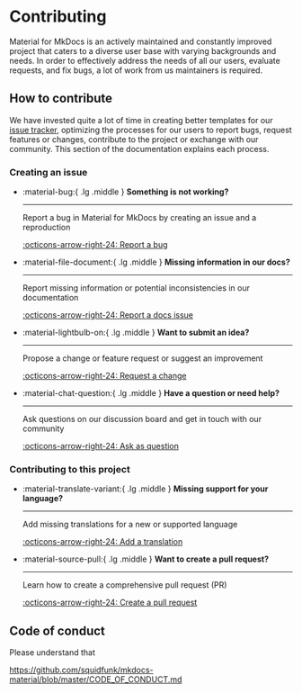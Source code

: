 # Contributing

Material for MkDocs is an actively maintained and constantly improved project 
that caters to a diverse user base with varying backgrounds and needs. In order
to effectively address the needs of all our users, evaluate requests, and fix 
bugs, a lot of work from us maintainers is required.

## How to contribute

We have invested quite a lot of time in creating better templates for our
[issue tracker], optimizing the processes for our users to report bugs, request
features or changes, contribute to the project or exchange with our community. This section of
the documentation explains each process.

  [issue tracker]: https://github.com/squidfunk/mkdocs-material/issues

### Creating an issue

<div class="grid cards" markdown>

-   :material-bug:{ .lg .middle } __Something is not working?__

    ---

    Report a bug in Material for MkDocs by creating an issue and a reproduction

    [:octicons-arrow-right-24: Report a bug][report a bug]

-   :material-file-document:{ .lg .middle } __Missing information in our docs?__

    ---

    Report missing information or potential inconsistencies in our documentation

    [:octicons-arrow-right-24: Report a docs issue][report a docs issue]

-   :material-lightbulb-on:{ .lg .middle } __Want to submit an idea?__

    ---

    Propose a change or feature request or suggest an improvement

    [:octicons-arrow-right-24: Request a change][request a change]

-   :material-chat-question:{ .lg .middle } __Have a question or need help?__

    ---

    Ask questions on our discussion board and get in touch with our community

    [:octicons-arrow-right-24: Ask as question][ask a question]

</div>

### Contributing to this project

<div class="grid cards" markdown>

-   :material-translate-variant:{ .lg .middle } __Missing support for your language?__

    ---

    Add missing translations for a new or supported language

    [:octicons-arrow-right-24: Add a translation](https://github.com/squidfunk/mkdocs-material/adding-a-translation)

-   :material-source-pull:{ .lg .middle } __Want to create a pull request?__

    ---

    Learn how to create a comprehensive pull request (PR)

    [:octicons-arrow-right-24: Create a pull request](https://github.com/squidfunk/mkdocs-material/creating-a-pull-request)

</div>


  [report a bug]: reporting-a-bug.md
  [report a docs issue]: reporting-a-docs-issue.md
  [request a change]: requesting-a-change.md
  [ask a question]: https://github.com/squidfunk/mkdocs-material/discussions

## Code of conduct

Please understand that 


https://github.com/squidfunk/mkdocs-material/blob/master/CODE_OF_CONDUCT.md
